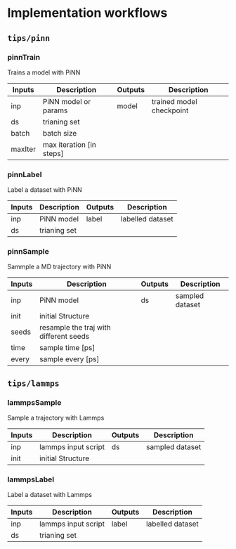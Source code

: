 # Implementation workflows

## `tips/pinn`

### pinnTrain
Trains a model with PiNN

| Inputs  | Description              | Outputs | Description              |
|---------|--------------------------|---------|--------------------------|
| inp     | PiNN model or params     | model   | trained model checkpoint |
| ds      | trianing set             |         |                          |
| batch   | batch size               |         |                          |
| maxIter | max iteration [in steps] |         |                          |



### pinnLabel
Label a dataset with PiNN

| Inputs | Description  | Outputs | Description      |
|--------|--------------|---------|------------------|
| inp    | PiNN model   | label   | labelled dataset |
| ds     | trianing set |         |                  |

### pinnSample
Sammple a MD trajectory with PiNN

| Inputs | Description                            | Outputs | Description     |
|--------|----------------------------------------|---------|-----------------|
| inp    | PiNN model                             | ds      | sampled dataset |
| init   | initial Structure                      |         |                 |
| seeds  | resample the traj with different seeds |         |                 |
| time   | sample time [ps]                       |         |                 |
| every  | sample every [ps]                      |         |                 |

## `tips/lammps`

### lammpsSample
Sample a trajectory with Lammps

| Inputs | Description         | Outputs | Description     |
|--------|---------------------|---------|-----------------|
| inp    | lammps input script | ds      | sampled dataset |
| init   | initial Structure   |         |                 |

### lammpsLabel
Label a dataset with Lammps

| Inputs | Description          | Outputs | Description      |
|--------|----------------------|---------|------------------|
| inp    | lammps input script  | label   | labelled dataset |
| ds     | trianing set         |         |                  |
